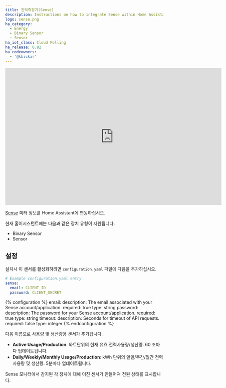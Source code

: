 ```yaml
---
title: 전력측정기(Sense)
description: Instructions on how to integrate Sense within Home Assistant.
logo: sense.png
ha_category:
  - Energy
  - Binary Sensor
  - Sensor
ha_iot_class: Cloud Polling
ha_release: 0.82
ha_codeowners:
  - '@kbickar'
---
```


<div class='videoWrapper'>
<iframe width="690" height="437" src="https://www.youtube.com/embed/5RyDxZLA8b8" frameborder="0" allow="accelerometer; autoplay; encrypted-media; gyroscope; picture-in-picture" allowfullscreen></iframe>
</div>

[Sense](https://sense.com) 미터 정보를 Home Assistant에 연동하십시오.

현재 홈어시스턴트에는 다음과 같은 장치 유형이 지원됩니다.

- Binary Sensor
- Sensor

## 설정

설치시 이 센서를 활성화하려면 `configuration.yaml` 파일에 다음을 추가하십시오.

```yaml
# Example configuration.yaml entry
sense:
  email: CLIENT_ID
  password: CLIENT_SECRET
```

{% configuration %}
email:
  description: The email associated with your Sense account/application.
  required: true
  type: string
password:
  description: The password for your Sense account/application.
  required: true
  type: string
timeout:
  description: Seconds for timeout of API requests.
  required: false
  type: integer
{% endconfiguration %}

다음 이름으로 사용량 및 생산량용 센서가 추가됩니다.

- **Active Usage/Production**: 와트단위의 현재 유효 전력사용량/생산량. 60 초마다 업데이트됩니다.
- **Daily/Weekly/Monthly Usage/Production**: kWh 단위의 일일/주간/월간 전력사용량 및 생산량. 5분마다 업데이트됩니다.

Sense 모니터에서 감지된 각 장치에 대해 이진 센서가 만들어져 전원 상태를 표시합니다.